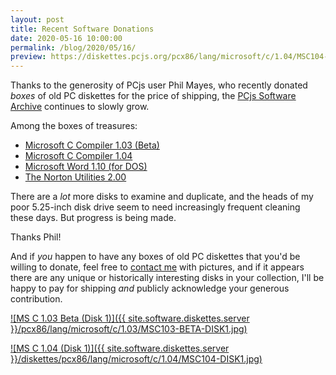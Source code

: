 ```yaml
---
layout: post
title: Recent Software Donations
date: 2020-05-16 10:00:00
permalink: /blog/2020/05/16/
preview: https://diskettes.pcjs.org/pcx86/lang/microsoft/c/1.04/MSC104-DISK1.jpg
---
```


Thanks to the generosity of PCjs user Phil Mayes, who recently donated *boxes* of old PC diskettes for the price of shipping,
the [PCjs Software Archive](/software/pcjs/) continues to slowly grow.

Among the boxes of treasures:

  - [Microsoft C Compiler 1.03 (Beta)](/software/pcx86/lang/microsoft/c/1.03/)
  - [Microsoft C Compiler 1.04](/software/pcx86/lang/microsoft/c/1.04/)
  - [Microsoft Word 1.10 (for DOS)](/software/pcx86/app/microsoft/word/1.10/)
  - [The Norton Utilities 2.00](/software/pcx86/util/norton/2.00/)

There are a *lot* more disks to examine and duplicate, and the heads of my poor 5.25-inch disk drive seem to need increasingly
frequent cleaning these days.  But progress is being made.

Thanks Phil!

And if *you* happen to have any boxes of old PC diskettes that you'd be willing to donate, feel free to [contact me](mailto:Jeff@pcjs.org)
with pictures, and if it appears there are any unique or historically interesting disks in your collection, I'll be happy to pay for
shipping *and* publicly acknowledge your generous contribution.

[![MS C 1.03 Beta (Disk 1)]({{ site.software.diskettes.server }}/pcx86/lang/microsoft/c/1.03/MSC103-BETA-DISK1.jpg)](/software/pcx86/lang/microsoft/c/1.03/)

[![MS C 1.04 (Disk 1)]({{ site.software.diskettes.server }}/diskettes/pcx86/lang/microsoft/c/1.04/MSC104-DISK1.jpg)](/software/pcx86/lang/microsoft/c/1.04/)
